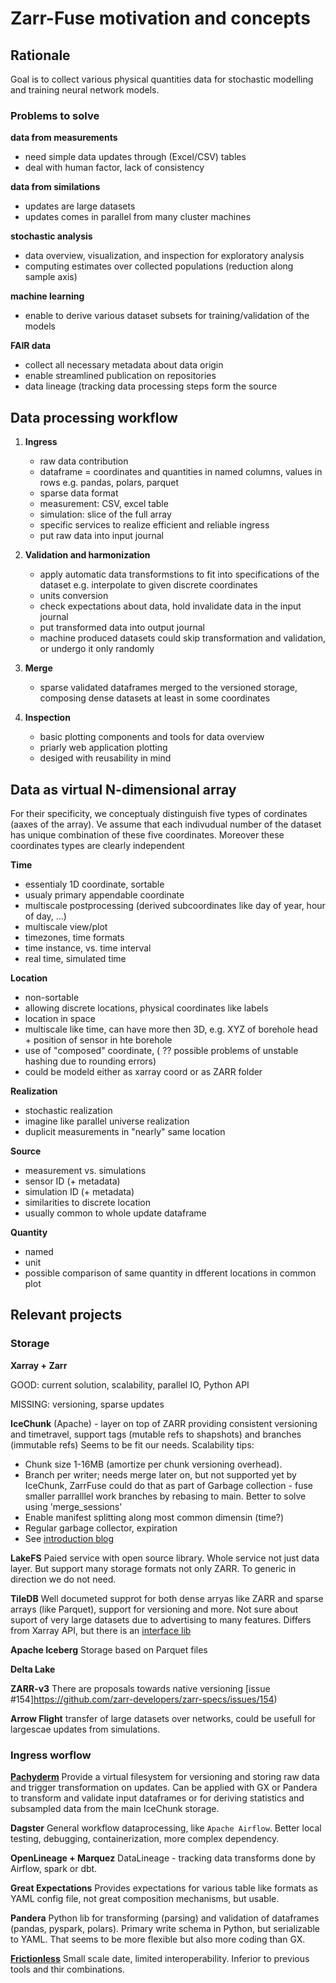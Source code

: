 # Zarr-Fuse motivation and concepts

## Rationale
Goal is to collect various physical quantities data for stochastic modelling
and training neural network models.


### Problems to solve

**data from measurements**
- need simple data updates through (Excel/CSV) tables
- deal with human factor, lack of consistency

**data from similations**
- updates are large datasets
- updates comes in parallel from many cluster machines

**stochastic analysis**
- data overview, visualization, and inspection for exploratory analysis
- computing estimates over collected populations (reduction along sample axis)

**machine learning**
- enable to derive various dataset subsets for training/validation of the models

**FAIR data**
- collect all necessary metadata about data origin
- enable streamlined publication on repositories
- data lineage (tracking data processing steps form the source

## Data processing workflow

1. **Ingress** 
    - raw data contribution
    - dataframe = coordinates and quantities in named columns, values in rows
      e.g. pandas, polars, parquet
    - sparse data format
    - measurement: CSV, excel table
    - simulation: slice of the full array
    - specific services to realize efficient and reliable ingress
    - put raw data into input journal

2. **Validation and harmonization**
    - apply automatic data transformstions to fit into specifications of the dataset
      e.g. interpolate to given discrete coordinates
    - units conversion
    - check expectations about data, hold invalidate data in the input journal 
    - put transformed data into output journal 
    - machine produced datasets could skip transformation and validation, or undergo it only randomly

3. **Merge**
    - sparse validated dataframes merged to the versioned storage, composing dense datasets at least in some coordinates
    
4. **Inspection**
    - basic plotting components and tools for data overview
    - priarly web application plotting
    - desiged with reusability in mind 

## Data as virtual N-dimensional array
For their specificity, we conceptualy distinguish five types of cordinates (aaxes of the array).
Ve assume that each indivudual number of the dataset has unique combination of these five coordinates.
Moreover these coordinates types are clearly independent

**Time** 
- essentialy 1D coordinate, sortable
- usualy primary appendable coordinate
- multiscale postprocessing (derived subcoordinates like day of year, hour of day, ...)
- multiscale view/plot
- timezones, time formats
- time instance, vs. time interval
- real time, simulated time

**Location**
- non-sortable
- allowing discrete locations, physical coordinates like labels
- location in space
- multiscale like time, can have more then 3D, e.g. XYZ of borehole head + position of sensor in hte borehole
- use of "composed" coordinate, ( ?? possible problems of  unstable hashing due to rounding errors)
- could be modeld either as xarray coord or as ZARR folder

**Realization**
- stochastic realization
- imagine like parallel universe realization
- duplicit measurements in "nearly" same location

**Source**
- measurement vs. simulations
- sensor ID (+ metadata)
- simulation ID (+ metadata)
- similarities to discrete location
- usually common to whole update dataframe

**Quantity** 
- named
- unit
- possible comparison of same quantity in dfferent locations in common plot



## Relevant projects

### Storage
**Xarray + Zarr** 

GOOD: current solution, scalability, parallel IO, Python API

MISSING: versioning, sparse updates

**IceChunk** (Apache) - layer on top of ZARR providing consistent versioning and timetravel, support tags (mutable refs to shapshots) and branches (immutable refs)
Seems to be fit our needs.
Scalability tips: 
- Chunk size 1-16MB (amortize per chunk versioning overhead). 
- Branch per writer; needs merge later on, but not supported yet by IceChunk, ZarrFuse could do that as part of Garbage collection - fuse smaller parralllel work branches
  by rebasing to main. Better to solve using 'merge_sessions'
- Enable manifest splitting along most common dimensin (time?)
- Regular garbage collector, expiration
- See [introduction blog](https://earthmover.io/blog/icechunk)

**LakeFS** Paied service with open source library. Whole service not just data layer. But support many storage formats not only ZARR.
To generic in direction we do not need.

**TileDB** Well documeted supprot for both dense arryas like ZARR and sparse arrays (like Parquet), support for versioning and more.
Not sure about suport of very large datasets due to advertising to many features. Differs from Xarray API, but there is an [interface lib](https://github.com/TileDB-Inc/TileDB-CF-Py)

**Apache Iceberg** Storage based on Parquet files

**Delta Lake**

**ZARR-v3** There are proposals towards native versioning [issue #154]https://github.com/zarr-developers/zarr-specs/issues/154)

**Arrow Flight** transfer of large datasets over networks, could be usefull for largescae updates from simulations.

### Ingress worflow

[**Pachyderm**](https://github.com/pachyderm/pachyderm) Provide a virtual filesystem for versioning and storing raw data and trigger transformation on updates.
Can be applied with GX or Pandera to transform and validate input dataframes or for deriving statistics and subsampled data from the main IceChunk storage.

**Dagster** General workflow dataprocessing, like `Apache Airflow`. Better local testing, debugging, containerization, more complex dependency.

**OpenLineage + Marquez** DataLineage - tracking data transforms done by Airflow, spark or dbt.

**Great Expectations** Provides expectations for various table like formats as YAML config file, not great composition mechanisms, but usable.

**Pandera** Python lib for transforming (parsing) and validation of dataframes (pandas, pyspark, polars). Primary write schema in Python, but serializable to YAML.
 That seems to be more flexible but also more coding than  GX.
 
[**Frictionless**](https://frictionlessdata.io/) Small scale date, limited interoperability. Inferior to previous tools and thir combinations.
